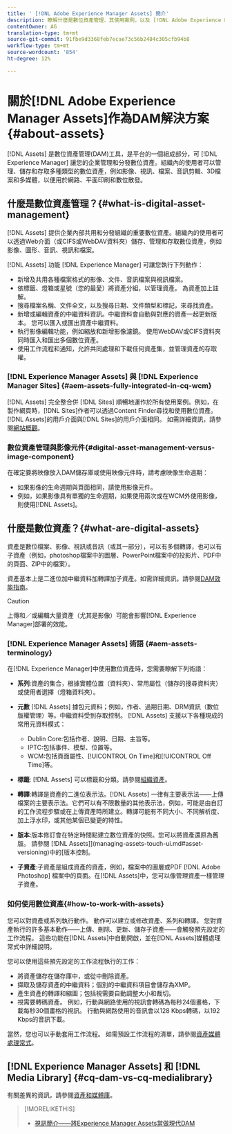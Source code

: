 ```yaml
---
title: ' [!DNL Adobe Experience Manager Assets] 簡介'
description: 瞭解什麼是數位資產管理、其使用案例，以及 [!DNL Adobe Experience Manager Asset] 產品。
contentOwner: AG
translation-type: tm+mt
source-git-commit: 91fbe9d3368feb7ecae73c56b2484c305cfb94b8
workflow-type: tm+mt
source-wordcount: '854'
ht-degree: 12%

---
```



# 關於[!DNL Adobe Experience Manager Assets]作為DAM解決方案{#about-assets}

[!DNL Assets] 是數位資產管理(DAM)工具，是平台的一個組成部分，可 [!DNL Experience Manager] 讓您的企業管理和分發數位資產。組織內的使用者可以管理、儲存和存取多種類型的數位資產，例如影像、視訊、檔案、音訊剪輯、3D檔案和多媒體，以便用於網路、平面印刷和數位散發。

## 什麼是數位資產管理？{#what-is-digital-asset-management}

[!DNL Assets] 提供企業內部共用和分發組織的重要數位資產。組織內的使用者可以透過Web介面（或CIFS或WebDAV資料夾）儲存、管理和存取數位資產，例如影像、圖形、音訊、視訊和檔案。

[!DNL Assets] 功能 [!DNL Experience Manager] 可讓您執行下列動作：

* 新增及共用各種檔案格式的影像、文件、音訊檔案與視訊檔案。
* 依標籤、燈箱或星號（您的最愛）將資產分組，以管理資產。 為資產加上註解。
* 搜尋檔案名稱、文件全文，以及搜尋日期、文件類型和標記，來尋找資產。
* 新增或編輯資產的中繼資料資訊。中繼資料會自動與對應的資產一起更新版本。 您可以匯入或匯出資產中繼資料。
* 執行影像編輯功能，例如縮放和新增影像濾鏡。 使用WebDAV或CIFS資料夾同時匯入和匯出多個數位資產。
* 使用工作流程和通知，允許共同處理和下載任何資產集，並管理資產的存取權。

### [!DNL Experience Manager Assets] 與  [!DNL Experience Manager Sites] {#aem-assets-fully-integrated-in-cq-wcm}

[!DNL Assets] 完全整合併 [!DNL Sites] 順暢地運作於所有使用案例。例如，在製作網頁時，[!DNL Sites]作者可以透過Content Finder尋找和使用數位資產。 [!DNL Assets]的用戶介面與[!DNL Sites]的用戶介面相同。 如需詳細資訊，請參閱[網站概觀](/help/sites-authoring/qg-page-authoring.md)。

<!-- TBD: Update image for branding 

![screen_shot_2012-04-17at15946pm](assets/screen_shot_2012-04-17at15946pm.png) ![screen_shot_2012-04-17at20100pm](assets/screen_shot_2012-04-17at20100pm.png)

Assets managed within [!DNL Experience Manager] DAM can then be accessed via the content finder of WCM:

![screen_shot_2012-04-17at20214pm](assets/screen_shot_2012-04-17at20214pm.png) -->

### 數位資產管理與影像元件{#digital-asset-management-versus-image-component}

在確定要將映像放入DAM儲存庫或使用映像元件時，請考慮映像生命週期：

* 如果影像的生命週期與頁面相同，請使用影像元件。
* 例如，如果影像具有單獨的生命週期，如果使用兩次或在WCM外使用影像，則使用[!DNL Assets]。

## 什麼是數位資產？{#what-are-digital-assets}

資產是數位檔案、影像、視訊或音訊（或其一部分），可以有多個轉譯，也可以有子資產（例如，photoshop檔案中的圖層、PowerPoint檔案中的投影片、PDF中的頁面、ZIP中的檔案）。

資產基本上是二進位加中繼資料加轉譯加子資產。如需詳細資訊，請參閱[DAM效能指南](/help/sites-deploying/assets-performance-sizing.md)。

>[!CAUTION]
>
>上傳和／或編輯大量資產（尤其是影像）可能會影響[!DNL Experience Manager]部署的效能。

### [!DNL Experience Manager Assets] 術語  {#aem-assets-terminology}

在[!DNL Experience Manager]中使用數位資產時，您需要瞭解下列術語：

* **系列**:資產的集合，根據實體位置（資料夾）、常用屬性（儲存的搜尋資料夾）或使用者選擇（燈箱資料夾）。

* **元數** [!DNL Assets] 據包元資料；例如，作者、過期日期、DRM資訊（數位版權管理）等。中繼資料受到存取控制。 [!DNL Assets] 支援以下各種現成的常用元資料模式：

   * Dublin Core:包括作者、說明、日期、主旨等。
   * IPTC:包括事件、模型、位置等。
   * WCM:包括頁面屬性、[!UICONTROL On Time]和[!UICONTROL Off Time]等。

* **標籤**: [!DNL Assets] 可以標籤和分類。請參閱[組織資產](/help/assets/organize-assets.md)。

* **轉譯**:轉譯是資產的二進位表示法。[!DNL Assets] 一律有主要表示法——上傳檔案的主要表示法。它們可以有不限數量的其他表示法，例如，可能是由自訂的工作流程步驟或在上傳資產時所建立。轉譯可能有不同大小、不同解析度、加上浮水印，或其他某個已變更的特性。

* **版本**:版本修訂會在特定時間點建立數位資產的快照。您可以將資產還原為舊版。 請參閱 [!DNL Assets]](managing-assets-touch-ui.md#asset-versioning)中的[版本控制。

* **子資產**:子資產是組成資產的資產，例如，檔案中的圖層或PDF [!DNL Adobe Photoshop] 檔案中的頁面。在[!DNL Assets]中，您可以像管理資產一樣管理子資產。

### 如何使用數位資產{#how-to-work-with-assets}

您可以對資產或系列執行動作。 動作可以建立或修改資產、系列和轉譯。 您對資產執行的許多基本動作——上傳、刪除、更新、儲存子資產——會觸發預先設定的工作流程。 這些功能在[!DNL Assets]中自動開啟，並在[!DNL Assets]媒體處理常式中詳細說明。

您可以使用這些預先設定的工作流程執行的工作：

* 將資產儲存在儲存庫中，或從中刪除資產。
* 擷取及儲存資產的中繼資料；個別的中繼資料項目會儲存為XMP。
* 產生資產的轉譯和縮圖；包括視需要自動調整大小和裁切。
* 視需要轉碼資產。 例如，行動與網路使用的視訊會轉碼為每秒24個畫格，下載每秒30個畫格的視訊。 行動與網路使用的音訊會以128 Kbps轉碼，以192 Kbps的音訊下載。

當然，您也可以手動套用工作流程。 如需預設工作流程的清單，請參閱[資產媒體處理常式](media-handlers.md)。

## [!DNL Experience Manager Assets] 和  [!DNL Media Library] {#cq-dam-vs-cq-medialibrary}

有關差異的資訊，請參閱[資產和媒體庫](medialibrary.md)。

>[!MORELIKETHIS]
>
>* [視訊簡介——將Experience Manager Assets當做現代DAM](https://www.youtube.com/watch?v=PBwQqZgC-yo)

